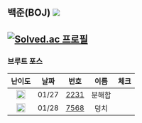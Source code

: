 ## 백준(BOJ) <img src="https://img.shields.io/badge/Python-3776AB?style=flat-square&logo=python&logoColor=white"/> 
[![Solved.ac
프로필](http://mazassumnida.wtf/api/v2/generate_badge?boj=kkg0510)](https://solved.ac/profile/kkg0510)
---
### 브루트 포스 
| 난이도 | 날짜 | 번호 | 이름 | 체크 |
|:---:|:---:|:---:|:---:| :---: |
| <img src="https://static.solved.ac/tier_small/4.svg" width="20px" height="20"></img> | 01/27 |	[2231](https://www.acmicpc.net/problem/2231) | 분해합 |  |
| <img src="https://static.solved.ac/tier_small/6.svg" width="20px" height="20"></img> | 01/28 |	[7568](https://www.acmicpc.net/problem/7568) | 덩치 |  |
